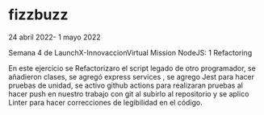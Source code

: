 # fizzbuzz

24 abril 2022- 1 mayo 2022

Semana 4 de LaunchX-InnovaccionVirtual Mission NodeJS: 1 Refactoring

En este ejercicio se Refactorizaro el script legado de otro programador, se añadieron clases, se agregó express services , se agrego Jest para hacer pruebas de unidad, se activo github actions para realizaran pruebas al hacer push en nuestro trabajo con git  al subirlo al repositorio y se aplico Linter para hacer correcciones  de legibilidad en el código.
